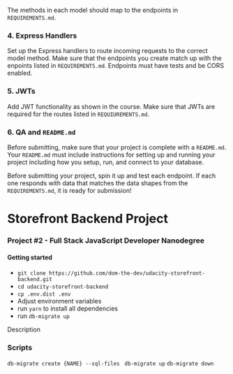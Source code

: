 The methods in each model should map to the endpoints in `REQUIREMENTS.md`. 

### 4. Express Handlers

Set up the Express handlers to route incoming requests to the correct model method. Make sure that the endpoints you create match up with the enpoints listed in `REQUIREMENTS.md`. Endpoints must have tests and be CORS enabled. 

### 5. JWTs

Add JWT functionality as shown in the course. Make sure that JWTs are required for the routes listed in `REQUIUREMENTS.md`.

### 6. QA and `README.md`

Before submitting, make sure that your project is complete with a `README.md`. Your `README.md` must include instructions for setting up and running your project including how you setup, run, and connect to your database. 

Before submitting your project, spin it up and test each endpoint. If each one responds with data that matches the data shapes from the `REQUIREMENTS.md`, it is ready for submission!









# Storefront Backend Project
### Project #2 - Full Stack JavaScript Developer Nanodegree

#### Getting started
- `git clone https://github.com/dom-the-dev/udacity-storefront-backend.git`
- `cd udacity-storefront-backend`
- `cp .env.dist .env`
- Adjust environment variables
- run `yarn` to install all dependencies
- run `db-migrate up` 

Description

### Scripts

`db-migrate create {NAME} --sql-files `
`db-migrate up`
`db-migrate down`

